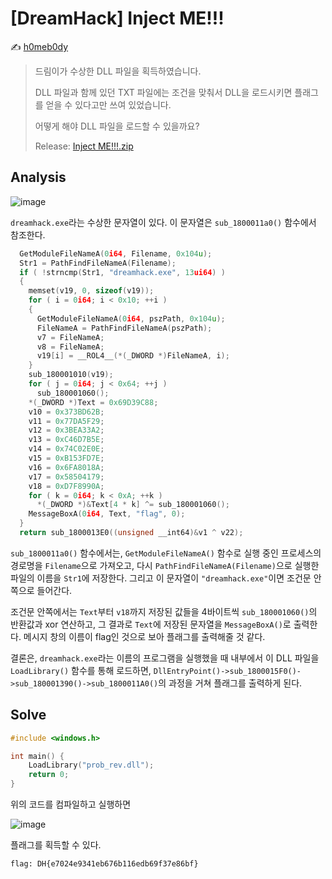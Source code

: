 # [DreamHack] Inject ME!!!

:writing_hand: [h0meb0dy](mailto:h0meb0dysj@gmail.com)

> 드림이가 수상한 DLL 파일을 획득하였습니다.
>
> DLL 파일과 함께 있던 TXT 파일에는 조건을 맞춰서 DLL을 로드시키면 플래그를 얻을 수 있다고만 쓰여 있었습니다.
>
> 어떻게 해야 DLL 파일을 로드할 수 있을까요?
>
> Release: [Inject ME!!!.zip](https://github.com/h0meb0dy/Dreamhack-Wargame/files/8560217/Inject.ME.zip)

## Analysis

![image](https://user-images.githubusercontent.com/104156058/165231504-333f7b3b-8aa0-4d07-9d62-3ede83a89c72.png)

`dreamhack.exe`라는 수상한 문자열이 있다. 이 문자열은 `sub_1800011a0()` 함수에서 참조한다.

```c
  GetModuleFileNameA(0i64, Filename, 0x104u);
  Str1 = PathFindFileNameA(Filename);
  if ( !strncmp(Str1, "dreamhack.exe", 13ui64) )
  {
    memset(v19, 0, sizeof(v19));
    for ( i = 0i64; i < 0x10; ++i )
    {
      GetModuleFileNameA(0i64, pszPath, 0x104u);
      FileNameA = PathFindFileNameA(pszPath);
      v7 = FileNameA;
      v8 = FileNameA;
      v19[i] = __ROL4__(*(_DWORD *)FileNameA, i);
    }
    sub_180001010(v19);
    for ( j = 0i64; j < 0x64; ++j )
      sub_180001060();
    *(_DWORD *)Text = 0x69D39C88;
    v10 = 0x373BD62B;
    v11 = 0x77DA5F29;
    v12 = 0x3BEA33A2;
    v13 = 0xC46D7B5E;
    v14 = 0x74C02E0E;
    v15 = 0xB153FD7E;
    v16 = 0x6FA8018A;
    v17 = 0x58504179;
    v18 = 0xD7F8990A;
    for ( k = 0i64; k < 0xA; ++k )
      *(_DWORD *)&Text[4 * k] ^= sub_180001060();
    MessageBoxA(0i64, Text, "flag", 0);
  }
  return sub_1800013E0((unsigned __int64)&v1 ^ v22);
```

`sub_1800011a0()` 함수에서는, `GetModuleFileNameA()` 함수로 실행 중인 프로세스의 경로명을 `Filename`으로 가져오고, 다시 `PathFindFileNameA(Filename)`으로 실행한 파일의 이름을 `Str1`에 저장한다. 그리고 이 문자열이 `"dreamhack.exe"`이면 조건문 안쪽으로 들어간다.

조건문 안쪽에서는 `Text`부터 `v18`까지 저장된 값들을 4바이트씩 `sub_180001060()`의 반환값과 xor 연산하고, 그 결과로 `Text`에 저장된 문자열을 `MessageBoxA()`로 출력한다. 메시지 창의 이름이 flag인 것으로 보아 플래그를 출력해줄 것 같다.

결론은, `dreamhack.exe`라는 이름의 프로그램을 실행했을 때 내부에서 이 DLL 파일을 `LoadLibrary()` 함수를 통해 로드하면, `DllEntryPoint()->sub_1800015F0()->sub_180001390()->sub_1800011A0()`의 과정을 거쳐 플래그를 출력하게 된다.

## Solve

```c
#include <windows.h>

int main() {
    LoadLibrary("prob_rev.dll");
    return 0;
}
```

위의 코드를 컴파일하고 실행하면

![image](https://user-images.githubusercontent.com/104156058/165233173-631e15a7-9947-419d-979b-4e91a3b7ec96.png)

플래그를 획득할 수 있다.

```
flag: DH{e7024e9341eb676b116edb69f37e86bf}
```